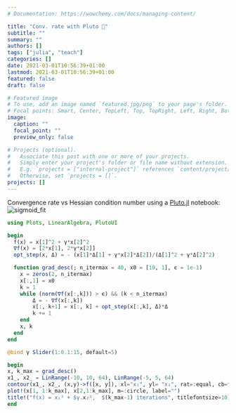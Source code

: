 ```yaml
---
# Documentation: https://wowchemy.com/docs/managing-content/

title: "Conv. rate with Pluto 🎈"
subtitle: ""
summary: ""
authors: []
tags: ["julia", "teach"]
categories: []
date: 2021-03-01T10:56:39+01:00
lastmod: 2021-03-01T10:56:39+01:00
featured: false
draft: false

# Featured image
# To use, add an image named `featured.jpg/png` to your page's folder.
# Focal points: Smart, Center, TopLeft, Top, TopRight, Left, Right, BottomLeft, Bottom, BottomRight.
image:
  caption: ""
  focal_point: ""
  preview_only: false

# Projects (optional).
#   Associate this post with one or more of your projects.
#   Simply enter your project's folder or file name without extension.
#   E.g. `projects = ["internal-project"]` references `content/project/deep-learning/index.md`.
#   Otherwise, set `projects = []`.
projects: []
---
```

Convergence rate vs Hessian condition number using a [Pluto.jl](https://github.com/fonsp/Pluto.jl) notebook:
![sigmoid_fit](conv.gif)

```julia
using Plots, LinearAlgebra, PlutoUI
```

```julia
begin
  f(x) = x[1]^2 + γ*x[2]^2
  ∇f(x) = [2*x[1], 2*γ*x[2]]
  opt_step(x, Δ) = - (x[1]*Δ[1] + γ*x[2]*Δ[2])/(Δ[1]^2 + γ*Δ[2]^2)

  function grad_desc(; n_itermax = 40, x0 = [10, 1], ϵ = 1e-1)
    x = zeros(2, n_itermax)
    x[:,1] = x0
    k = 1
    while (norm(∇f(x[:,k])) > ϵ) && (k < n_itermax)
        Δ = - ∇f(x[:,k])
        x[:, k+1] = x[:, k] + opt_step(x[:,k], Δ)*Δ
        k += 1
    end
    x, k
  end
end
```

```julia
@bind γ Slider(1:0.1:15, default=5)
``` 

```julia 
begin	
x, k_max = grad_desc()
x1_, x2_ = LinRange(-10, 10, 64), LinRange(-5, 5, 64)
contour(x1_, x2_, (x,y)->f([x, y]), xl="x₁", yl= "x₂", rat=:equal, cb=false);
plot!(x[1, 1:k_max], x[2,1:k_max], m=:circle, label="")
title!("f(x) = x₁² + $γ.x₂²,  $(k_max-1) iterations", titlefontsize=10)
end
```